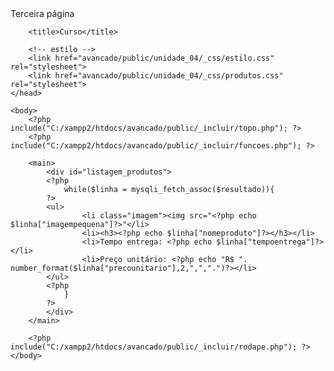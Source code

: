 
<!doctype html>
<html>
    <head>
        <time> Terceira página</time>
        <meta charset="utf-8">
    </head>
     

<?php include("C:/xampp2/htdocs/avancado/public/unidade_03/conectado.php"); ?>
<?php
        $produtos = "SELECT produtoID, nomeproduto, tempoentrega, precounitario, imagempequena ";
        $produtos .= "FROM produtos ";
        $resultado = mysqli_query($conecta,$produtos);
?>

    
        <title>Curso</title>
        
        <!-- estilo -->
        <link href="avancado/public/unidade_04/_css/estilo.css" rel="stylesheet">
        <link href="avancado/public/unidade_04/_css/produtos.css" rel="stylesheet">
    </head>

    <body>
        <?php include("C:/xampp2/htdocs/avancado/public/_incluir/topo.php"); ?>
        <?php include("C:/xampp2/htdocs/avancado/public/_incluir/funcoes.php"); ?>
        
        <main>  
            <div id="listagem_produtos">
            <?php
                while($linha = mysqli_fetch_assoc($resultado)){
            ?>
            <ul>
                    <li class="imagem"><img src="<?php echo $linha["imagempequena"]?>"</li>
                    <li><h3><?php echo $linha["nomeproduto"]?></h3></li>
                    <li>Tempo entrega: <?php echo $linha["tempoentrega"]?></li>
                    <li>Preço unitário: <?php echo "R$ ". number_format($linha["precounitario"],2,",",".")?></li>
            </ul>
            <?php
                }
            ?>
            </div>    
        </main>

        <?php include("C:/xampp2/htdocs/avancado/public/_incluir/rodape.php"); ?> 
    </body>
</html>

<?php
    // Fechar conexao
    mysqli_close($conecta);
?>

